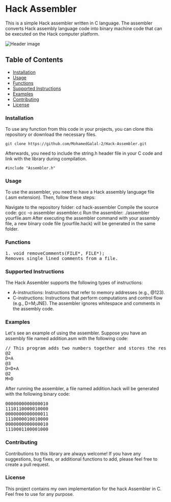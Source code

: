 ﻿# Hack Assembler
This is a simple Hack assembler written in C language. The assembler converts Hack assembly language code into binary machine code that can be executed on the Hack computer platform.

![Header image](https://th.bing.com/th/id/R.b932f9faa777205cc4e157dad45ffa95?rik=%2fXUD3SYrwQ4nyw&pid=ImgRaw&r=0&sres=1&sresct=1)

## Table of Contents
- [Installation](#Installation)
- [Usage](#Usage)
- [Functions](#Functions)
- [Supported Instructions](#Supported-Instructions)
- [Examples](#Examples)
- [Contributing](#Contributing)
- [License](#License)

### Installation
To use any function from this code in your projects, you can clone this repository or download the necessary files.

    git clone https://github.com/MohamedGalal-2/Hack-Assembler.git
    
Afterwards, you need to include the string.h header file in your C code and link with the library during compilation.

    #include "Assembler.h"
  
### Usage
To use the assembler, you need to have a Hack assembly language file (.asm extension). Then, follow these steps:

Navigate to the repository folder: cd hack-assembler
Compile the source code: gcc -o assembler assembler.c
Run the assembler: ./assembler yourfile.asm
After executing the assembler command with your assembly file, a new binary code file (yourfile.hack) will be generated in the same folder.

### Functions
<pre>
1. void removeComments(FILE*, FILE*);
Removes single lined comments from a file.
</pre>

### Supported Instructions
The Hack Assembler supports the following types of instructions:

* A-instructions: Instructions that refer to memory addresses (e.g., @123).
* C-instructions: Instructions that perform computations and control flow (e.g., D=M;JNE).
The assembler ignores whitespace and comments in the assembly code.

### Examples
Let's see an example of using the assembler. Suppose you have an assembly file named addition.asm with the following code:

<pre>
// This program adds two numbers together and stores the result in R2
@2
D=A
@3
D=D+A
@2
M=D
</pre>
After running the assembler, a file named addition.hack will be generated with the following binary code:
<pre>
0000000000000010
1110110000010000
0000000000000011
1110000010010000
0000000000000010
1110001100001000
</pre>

### Contributing
Contributions to this library are always welcome! If you have any suggestions, bug fixes, or additional functions to add, please feel free to create a pull request.

### License
This project contains my own implementation for the hack Assembler in C. Feel free to use for any purpose.
